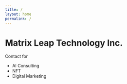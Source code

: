 ```yaml
---
title: /
layout: home
permalink: /
---
```


# Matrix Leap Technology Inc. 

Contact for

* AI Consulting
* NFT
* Digital Marketing
